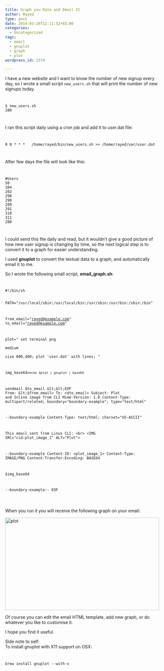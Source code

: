 ```yaml
---
title: Graph you Data and Email It
author: Rayed
type: post
date: 2014-03-26T11:11:52+03:00
categories:
  - Uncategorized
tags:
  - email
  - gnuplot
  - graph
  - plot
wordpress_id: 1574

---
```

<p>I have a new website and I want to know the number of new signup every day, so I wrote a small script <code>new_users.sh</code> that will print the number of new signups today.</p>
<p><code></p>
<pre>$ new_users.sh
280
</pre>
<p></code></p>
<p>I ran this script daily using a cron job and add it to user.dat file:<br />
<code></p>
<pre>
0 0 * * *   /home/rayed/bin/new_users.sh >> /home/rayed/var/user.dat
</pre>
<p></code></p>
<p>After few days the file will look like this:</p>
<p><code></p>
<pre>#Users
50
104
202
298
290
289
291
310
311
280
</pre>
<p></code></p>
<p>I could send this file daily and read, but it wouldn&#8217;t give a good picture of how new user signup is changing by time, so the next logical step is to convert it to a graph for easier understanding.</p>
<p>I used <strong>gnuplot</strong> to convert the textual data to a graph, and automatically email it to me.</p>
<p>So I wrote the following small script, <strong>email_graph.sh</strong>:<br />
<code></p>
<pre>#!/bin/sh

PATH="/usr/local/sbin:/usr/local/bin:/usr/sbin:/usr/bin:/sbin:/bin"

from_email="rayed@example.com"
to_email="rayed@example.com"

plot="
set terminal png \
    medium \
    size 800,400;
plot  'user.dat' with lines;
"

img_base64=`echo $plot | gnuplot | base64`

sendmail $to_email &lt;&lt;EOF
From: &lt;$from_email&gt;
To: &lt;$to_email&gt;
Subject: Plot and Inline image from CLI
Mime-Version: 1.0
Content-Type: multipart/related; boundary="boundary-example"; type="text/html"

--boundary-example
Content-Type: text/html; charset="US-ASCII"

This email sent from Linux CLI:
&lt;br&gt;
&lt;IMG SRC="cid:plot_image_1" ALT="Plot"&gt;

--boundary-example
Content-ID: &lt;plot_image_1&gt;
Content-Type: IMAGE/PNG
Content-Transfer-Encoding: BASE64

$img_base64

--boundary-example--
EOF
</pre>
<p></code></p>
<p>When you run it you will receive the following graph on your email:</p>
<p><img src="http://rayed.com/wordpress/wp-content/uploads/2014/03/noname.png" alt="plot" width="500" height="300" class="alignnone size-full wp-image-1580" srcset="https://rayed.com/wordpress/wp-content/uploads/2014/03/noname.png 500w, https://rayed.com/wordpress/wp-content/uploads/2014/03/noname-300x180.png 300w" sizes="(max-width: 500px) 100vw, 500px" /></p>
<p>Of course you can edit the email HTML template, add new graph, or do whatever you like to customise it.</p>
<p>I hope you find it useful.</p>
<p>Side note to self:<br />
To install gnuplot with X11 support on OSX:<br />
<code></p>
<pre>brew install gnuplot --with-x</pre>
<p></code></p>
